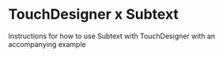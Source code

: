 # TouchDesigner x Subtext
Instructions for how to use Subtext with TouchDesigner with an accompanying example
